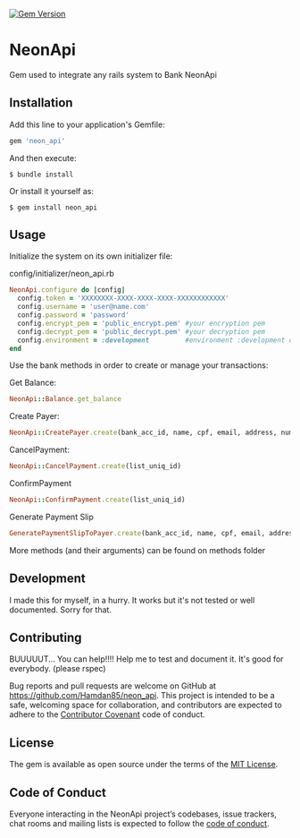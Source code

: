 [![Gem Version](https://badge.fury.io/rb/neon_api.svg)](https://badge.fury.io/rb/neon_api)


# NeonApi

Gem used to integrate any rails system to Bank NeonApi

## Installation

Add this line to your application's Gemfile:

```ruby
gem 'neon_api'
```

And then execute:

    $ bundle install

Or install it yourself as:

    $ gem install neon_api

## Usage

Initialize the system on its own initializer file:

config/initializer/neon_api.rb
```ruby
NeonApi.configure do |config|
  config.token = 'XXXXXXXX-XXXX-XXXX-XXXX-XXXXXXXXXXXX'
  config.username = 'user@name.com'
  config.password = 'password'
  config.encrypt_pem = 'public_encrypt.pem' #your encryption pem 
  config.decrypt_pem = 'public_decrypt.pem' #your decryption pem
  config.environment = :development         #environment :development of :production
end
```

Use the bank methods in order to create or manage your transactions:

Get Balance:
```ruby
NeonApi::Balance.get_balance
```

Create Payer:
```ruby
NeonApi::CreatePayer.create(bank_acc_id, name, cpf, email, address, number, complement, zipcode, city, state, country)
```

CancelPayment:
```ruby
NeonApi::CancelPayment.create(list_uniq_id)
```

ConfirmPayment
```ruby
NeonApi::ConfirmPayment.create(list_uniq_id)
```

Generate Payment Slip
```ruby
GeneratePaymentSlipToPayer.create(bank_acc_id, name, cpf, email, address, number, complement, zipcode, city, state, country)
```
More methods (and their arguments) can be found on methods folder

## Development

I made this for myself, in a hurry. It works but it's not tested or well documented. Sorry for that.

## Contributing
BUUUUUT... You can help!!!!
Help me to test and document it. It's good for everybody. (please rspec)

Bug reports and pull requests are welcome on GitHub at https://github.com/Hamdan85/neon_api. This project is intended to be a safe, welcoming space for collaboration, and contributors are expected to adhere to the [Contributor Covenant](http://contributor-covenant.org) code of conduct.

## License

The gem is available as open source under the terms of the [MIT License](http://opensource.org/licenses/MIT).

## Code of Conduct

Everyone interacting in the NeonApi project’s codebases, issue trackers, chat rooms and mailing lists is expected to follow the [code of conduct](https://github.com/[USERNAME]/neon_api/blob/master/CODE_OF_CONDUCT.md).
